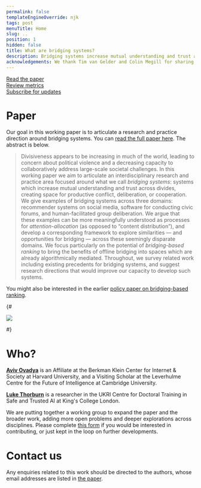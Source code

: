 ```yaml
---
permalink: false
templateEngineOverride: njk
tags: post
menuTitle: Home
slug: ..
position: 1
hidden: false
title: What are bridging systems?
description: Bridging systems increase mutual understanding and trust across divides, creating space for productive conflict, deliberation, or cooperation.
acknowledgements: We thank Tim van Gelder and Colin Megill for sharing information and insights from their work on YourView and Polis, respectively. We would also like to thank Natania Antler, Priyanjana Bengani, Leisel Bogan, Joaquin Quiñonero Candela, Austin Clyde, Joe Edelman, Thomas Gilbert, Amritha Jayanti, Julia Kamin, Andrew Konya, David Krueger, Stephen Larrick, Jesse McCrosky, James Mickens, Kathy Pham, Maria Polukarov, Afsaneh Rigot, Bruce Schneier, Jonathan Stray, Ted Suzman, Carmine Ventre, Jessica Yu, Glen Weyl and Cathy Wu, among others, for helpful discussions and feedback.<br /><br />Any errors or limitations of this work remain those of the authors.<br /><br />Aviv Ovadya was supported in part by a Technology and Public Purpose Fellowship at the Belfer Center for Science and International Affairs, Harvard Kennedy School. Luke Thorburn was supported by UK Research and Innovation [grant number EP/S023356/1], in the UKRI Centre for Doctoral Training in Safe and Trusted Artificial Intelligence ([safeandtrustedai.org](https://safeandtrustedai.org/)), King’s College London.
---
```


<div class="blocklinks">
	<a href="/files/bridging-systems-working-paper.pdf" target="_blank">
		<div><i class="fa-light fa-file-pdf"></i></div>
		Read the paper
	</a>
	<a href="/metrics/">
		<div><i class="fa-light fa-function"></i></div>
		Review metrics
	</a>
	<a href="https://forms.gle/qyvF8hVGo4s8sdbH9" target="_blank">
		<div><i class="fa-light fa-envelope"></i></div>
		Subscribe for updates
	</a>
</div>

<div class="space"></div>

# Paper

Our goal in this working paper is to articulate a research and practice direction around bridging systems. You can [read the full paper here](#). The abstract is below.

> Divisiveness appears to be increasing in much of the world, leading to concern about political violence and a decreasing capacity to collaboratively address large-scale societal challenges. In this working paper we aim to articulate an interdisciplinary research and practice area focused around what we call *bridging systems*: systems which increase mutual understanding and trust across divides, creating space for productive conflict, deliberation, or cooperation. We give examples of bridging systems across three domains: recommender systems on social media, software for conducting civic forums, and human-facilitated group deliberation. We argue that these examples can be more meaningfully understood as processes for *attention-allocation* (as opposed to “content distribution”), and develop a corresponding framework to explore similarities — and opportunities for bridging — across these seemingly disparate domains. We focus particularly on the potential of *bridging-based ranking* to bring the benefits of offline bridging into spaces which are already algorithmically mediated. Throughout, we survey related work including existing precedents for bridging systems, and suggest research directions that would improve our capacity to develop such systems.

You might also be interested in the earlier [policy paper on bridging-based ranking](https://www.belfercenter.org/publication/bridging-based-ranking).

{# <div class="fig outset-2">
	<img src="/img/bridging-based-ranking-1.svg" />
</div> #}

<div class="spacer"></div>

# Who?

[**Aviv Ovadya**](https://aviv.me/) is an Affiliate at the Berkman Klein Center for Internet \& Society at Harvard University, and a Visiting Scholar at the Leverhulme Centre for the Future of Intelligence at Cambridge University.

[**Luke Thorburn**](https://lukethorburn.com/) is a researcher in the UKRI Centre for Doctoral Training in Safe and Trusted AI at King's College London.

We are putting together a working group to expand the paper and the broader work, adding more open problems and deeper explorations across disciplines. Please complete [this form](https://forms.gle/qyvF8hVGo4s8sdbH9) if you would be interested in contributing, or just kept in the loop on further developments.

<div class="spacer"></div>


# Contact us

Any enquiries related to this work should be directed to the authors, whose email addresses are listed in [the paper](/files/bridging-systems-working-paper.pdf).